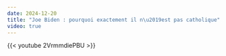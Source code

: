 ```yaml
---
date: 2024-12-20
title: "Joe Biden : pourquoi exactement il n\u2019est pas catholique"
video: true
---
```



{{< youtube 2VrmmdiePBU >}}
